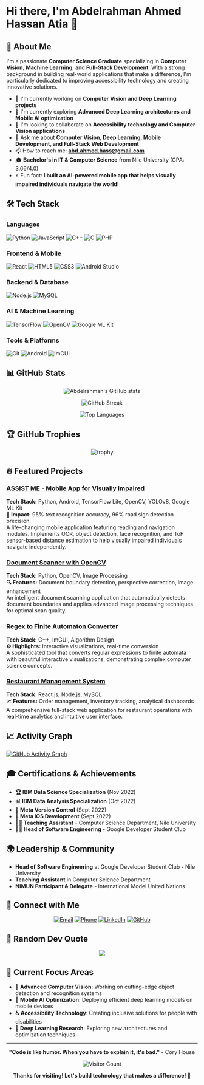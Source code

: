 # Hi there, I'm Abdelrahman Ahmed Hassan Atia 👋

## 🚀 About Me

I'm a passionate **Computer Science Graduate** specializing in **Computer Vision**, **Machine Learning**, and **Full-Stack Development**. With a strong background in building real-world applications that make a difference, I'm particularly dedicated to improving accessibility technology and creating innovative solutions.

- 🔭 I'm currently working on **Computer Vision and Deep Learning projects**
- 🌱 I'm currently exploring **Advanced Deep Learning architectures and Mobile AI optimization**
- 👯 I'm looking to collaborate on **Accessibility technology and Computer Vision applications**
- 💬 Ask me about **Computer Vision, Deep Learning, Mobile Development, and Full-Stack Web Development**
- 📫 How to reach me: **abd.ahmed.hass@gmail.com**
- 🎓 **Bachelor's in IT & Computer Science** from Nile University (GPA: 3.66/4.0)
- ⚡ Fun fact: **I built an AI-powered mobile app that helps visually impaired individuals navigate the world!**

## 🛠️ Tech Stack

### Languages
![Python](https://img.shields.io/badge/Python-3776AB?style=for-the-badge&logo=python&logoColor=white)
![JavaScript](https://img.shields.io/badge/JavaScript-323330?style=for-the-badge&logo=javascript&logoColor=F7DF1E)
![C++](https://img.shields.io/badge/C++-00599C?style=for-the-badge&logo=c%2B%2B&logoColor=white)
![C](https://img.shields.io/badge/C-00599C?style=for-the-badge&logo=c&logoColor=white)
![PHP](https://img.shields.io/badge/PHP-777BB4?style=for-the-badge&logo=php&logoColor=white)

### Frontend & Mobile
![React](https://img.shields.io/badge/React-20232A?style=for-the-badge&logo=react&logoColor=61DAFB)
![HTML5](https://img.shields.io/badge/HTML5-E34F26?style=for-the-badge&logo=html5&logoColor=white)
![CSS3](https://img.shields.io/badge/CSS3-1572B6?style=for-the-badge&logo=css3&logoColor=white)
![Android Studio](https://img.shields.io/badge/Android_Studio-3DDC84?style=for-the-badge&logo=android-studio&logoColor=white)

### Backend & Database
![Node.js](https://img.shields.io/badge/Node.js-339933?style=for-the-badge&logo=node.js&logoColor=white)
![MySQL](https://img.shields.io/badge/MySQL-005C84?style=for-the-badge&logo=mysql&logoColor=white)

### AI & Machine Learning
![TensorFlow](https://img.shields.io/badge/TensorFlow-FF6F00?style=for-the-badge&logo=tensorflow&logoColor=white)
![OpenCV](https://img.shields.io/badge/OpenCV-27338e?style=for-the-badge&logo=OpenCV&logoColor=white)
![Google ML Kit](https://img.shields.io/badge/Google_ML_Kit-4285F4?style=for-the-badge&logo=google&logoColor=white)

### Tools & Platforms
![Git](https://img.shields.io/badge/Git-F05032?style=for-the-badge&logo=git&logoColor=white)
![Android](https://img.shields.io/badge/Android-3DDC84?style=for-the-badge&logo=android&logoColor=white)
![ImGUI](https://img.shields.io/badge/ImGUI-000000?style=for-the-badge&logo=dear-imgui&logoColor=white)

## 📊 GitHub Stats

<div align="center">
  
![Abdelrahman's GitHub stats](https://github-readme-stats.vercel.app/api?username=Abdelrahman730&show_icons=true&theme=radical&hide_border=true&count_private=true)

![GitHub Streak](https://github-readme-streak-stats.herokuapp.com/?user=Abdelrahman730&theme=radical&hide_border=true)

![Top Languages](https://github-readme-stats.vercel.app/api/top-langs/?username=Abdelrahman730&layout=compact&theme=radical&hide_border=true)

</div>

## 🏆 GitHub Trophies

<div align="center">
  
![trophy](https://github-profile-trophy.vercel.app/?username=Abdelrahman730&theme=radical&no-frame=true&no-bg=false&margin-w=4)

</div>

## 🔥 Featured Projects

### [ASSIST ME - Mobile App for Visually Impaired](https://github.com/Abdelrahman730/assist-me)
**Tech Stack:** Python, Android, TensorFlow Lite, OpenCV, YOLOv8, Google ML Kit  
**🎯 Impact:** 95% text recognition accuracy, 96% road sign detection precision  
A life-changing mobile application featuring reading and navigation modules. Implements OCR, object detection, face recognition, and ToF sensor-based distance estimation to help visually impaired individuals navigate independently.

### [Document Scanner with OpenCV](https://github.com/Abdelrahman730/document-scanner)  
**Tech Stack:** Python, OpenCV, Image Processing  
**🔍 Features:** Document boundary detection, perspective correction, image enhancement  
An intelligent document scanning application that automatically detects document boundaries and applies advanced image processing techniques for optimal scan quality.

### [Regex to Finite Automaton Converter](https://github.com/Abdelrahman730/regex-automaton)
**Tech Stack:** C++, ImGUI, Algorithm Design  
**⚙️ Highlights:** Interactive visualizations, real-time conversion  
A sophisticated tool that converts regular expressions to finite automata with beautiful interactive visualizations, demonstrating complex computer science concepts.

### [Restaurant Management System](https://github.com/Abdelrahman730/restaurant-management)
**Tech Stack:** React.js, Node.js, MySQL  
**📈 Features:** Order management, inventory tracking, analytical dashboards  
A comprehensive full-stack web application for restaurant operations with real-time analytics and intuitive user interface.

## 📈 Activity Graph

[![GitHub Activity Graph](https://github-readme-activity-graph.vercel.app/graph?username=Abdelrahman730&theme=radical)](https://github.com/Abdelrahman730)

## 🎓 Certifications & Achievements

- **🏆 IBM Data Science Specialization** (Nov 2022)
- **📊 IBM Data Analysis Specialization** (Oct 2022)  
- **🔧 Meta Version Control** (Sept 2022)
- **📱 Meta iOS Development** (Sept 2022)
- **👨‍🏫 Teaching Assistant** - Computer Science Department, Nile University
- **👨‍💻 Head of Software Engineering** - Google Developer Student Club

## 🌍 Leadership & Community

- **Head of Software Engineering** at Google Developer Student Club - Nile University
- **Teaching Assistant** in Computer Science Department
- **NIMUN Participant & Delegate** - International Model United Nations

## 🤝 Connect with Me

<div align="center">
  
[![Email](https://img.shields.io/badge/Email-D14836?style=for-the-badge&logo=gmail&logoColor=white)](mailto:abd.ahmed.hass@gmail.com)
[![Phone](https://img.shields.io/badge/Phone-25D366?style=for-the-badge&logo=whatsapp&logoColor=white)](tel:+201145771230)
[![LinkedIn](https://img.shields.io/badge/LinkedIn-0077B5?style=for-the-badge&logo=linkedin&logoColor=white)](https://linkedin.com/in/abdelrahman730)
[![GitHub](https://img.shields.io/badge/GitHub-100000?style=for-the-badge&logo=github&logoColor=white)](https://github.com/Abdelrahman730)

</div>

## 💭 Random Dev Quote

<div align="center">
  
![](https://quotes-github-readme.vercel.app/api?type=horizontal&theme=radical)

</div>

## 🎯 Current Focus Areas

- **🤖 Advanced Computer Vision**: Working on cutting-edge object detection and recognition systems
- **📱 Mobile AI Optimization**: Deploying efficient deep learning models on mobile devices
- **♿ Accessibility Technology**: Creating inclusive solutions for people with disabilities
- **🧠 Deep Learning Research**: Exploring new architectures and optimization techniques

---

<div align="center">
  
**"Code is like humor. When you have to explain it, it's bad."** - Cory House

![Visitor Count](https://profile-counter.glitch.me/Abdelrahman730/count.svg)

**Thanks for visiting! Let's build technology that makes a difference! 🚀**

</div>
